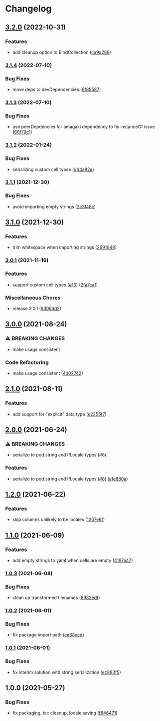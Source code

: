 # Changelog

## [3.2.0](https://www.github.com/blinkk/amagaki-plugin-google-sheets/compare/v3.1.4...v3.2.0) (2022-10-31)


### Features

* add cleanup option to BindCollection ([ca9a288](https://www.github.com/blinkk/amagaki-plugin-google-sheets/commit/ca9a288894b85cd320883e07b4d0e2bea648b4c5))

### [3.1.4](https://www.github.com/blinkk/amagaki-plugin-google-sheets/compare/v3.1.3...v3.1.4) (2022-07-10)


### Bug Fixes

* move deps to devDependencies ([6f85587](https://www.github.com/blinkk/amagaki-plugin-google-sheets/commit/6f85587ac30c680379136d1b68b00f5e2419deff))

### [3.1.3](https://www.github.com/blinkk/amagaki-plugin-google-sheets/compare/v3.1.2...v3.1.3) (2022-07-10)


### Bug Fixes

* use peerDepdencies for amagaki dependency to fix instanceOf issue ([66f79c1](https://www.github.com/blinkk/amagaki-plugin-google-sheets/commit/66f79c136fdc9f0d6196b00a460720ca120c00ab))

### [3.1.2](https://www.github.com/blinkk/amagaki-plugin-google-sheets/compare/v3.1.1...v3.1.2) (2022-01-24)


### Bug Fixes

* serializing custom cell types ([d44a82a](https://www.github.com/blinkk/amagaki-plugin-google-sheets/commit/d44a82ad85cb917ed95ba207a672cc7f4f397ea7))

### [3.1.1](https://www.github.com/blinkk/amagaki-plugin-google-sheets/compare/v3.1.0...v3.1.1) (2021-12-30)


### Bug Fixes

* avoid importing empty strings ([2c3f48c](https://www.github.com/blinkk/amagaki-plugin-google-sheets/commit/2c3f48c428f829c1f2efd6a926bd2c1c59c7038a))

## [3.1.0](https://www.github.com/blinkk/amagaki-plugin-google-sheets/compare/v3.0.1...v3.1.0) (2021-12-30)


### Features

* trim whitespace when importing strings ([2691948](https://www.github.com/blinkk/amagaki-plugin-google-sheets/commit/26919485417ddf72984bba57b2e41b660c077493))

### [3.0.1](https://www.github.com/blinkk/amagaki-plugin-google-sheets/compare/v3.0.0...v3.0.1) (2021-11-16)


### Features

* support custom cell types ([#16](https://www.github.com/blinkk/amagaki-plugin-google-sheets/issues/16)) ([2fa7caf](https://www.github.com/blinkk/amagaki-plugin-google-sheets/commit/2fa7caf872d36bc4250e86f583c748d832b01922))


### Miscellaneous Chores

* release 3.0.1 ([9306dd2](https://www.github.com/blinkk/amagaki-plugin-google-sheets/commit/9306dd29f2f1a197934aedf19678a7454600810a))

## [3.0.0](https://www.github.com/blinkk/amagaki-plugin-google-sheets/compare/v2.1.0...v3.0.0) (2021-08-24)


### ⚠ BREAKING CHANGES

* make usage consistent

### Code Refactoring

* make usage consistent ([4d02742](https://www.github.com/blinkk/amagaki-plugin-google-sheets/commit/4d02742fd146889f50c2aa47dc5d321cb169bdb5))

## [2.1.0](https://www.github.com/blinkk/amagaki-plugin-google-sheets/compare/v2.0.0...v2.1.0) (2021-08-11)


### Features

* add support for "explicit" data type ([e2255f7](https://www.github.com/blinkk/amagaki-plugin-google-sheets/commit/e2255f7294cbcfcbba78654c5cd9dfb15ac290b3))

## [2.0.0](https://www.github.com/blinkk/amagaki-plugin-google-sheets/compare/v1.2.0...v2.0.0) (2021-06-24)


### ⚠ BREAKING CHANGES

* serialize to pod.string and IfLocale types (#8)

### Features

* serialize to pod.string and IfLocale types ([#8](https://www.github.com/blinkk/amagaki-plugin-google-sheets/issues/8)) ([a1e880a](https://www.github.com/blinkk/amagaki-plugin-google-sheets/commit/a1e880a45b3c49ef719e9c2ea23ec93842760963))

## [1.2.0](https://www.github.com/blinkk/amagaki-plugin-google-sheets/compare/v1.1.0...v1.2.0) (2021-06-22)


### Features

* skip columns unlikely to be locales ([1307e6f](https://www.github.com/blinkk/amagaki-plugin-google-sheets/commit/1307e6f373c6ed4dde41579625bac7f7bc03a5f7))

## [1.1.0](https://www.github.com/blinkk/amagaki-plugin-google-sheets/compare/v1.0.3...v1.1.0) (2021-06-09)


### Features

* add empty strings to yaml when cells are empty ([4197a47](https://www.github.com/blinkk/amagaki-plugin-google-sheets/commit/4197a47be80e30c3541b3cb567c9057ec707d4c0))

### [1.0.3](https://www.github.com/blinkk/amagaki-plugin-google-sheets/compare/v1.0.2...v1.0.3) (2021-06-08)


### Bug Fixes

* clean up transformed filenames ([8982edf](https://www.github.com/blinkk/amagaki-plugin-google-sheets/commit/8982edff8581b1d2ffa500ee3384d857e8034bdb))

### [1.0.2](https://www.github.com/blinkk/amagaki-plugin-google-sheets/compare/v1.0.1...v1.0.2) (2021-06-01)


### Bug Fixes

* fix package import path ([ee68ccd](https://www.github.com/blinkk/amagaki-plugin-google-sheets/commit/ee68ccd250a4a092cc55b47401e99f2e2c5dccb5))

### [1.0.1](https://www.github.com/blinkk/amagaki-plugin-google-sheets/compare/v1.0.0...v1.0.1) (2021-06-01)


### Bug Fixes

* fix interim solution with string serialization ([ec883f5](https://www.github.com/blinkk/amagaki-plugin-google-sheets/commit/ec883f5290d2c18e98d7667cc899e83050195f01))

## 1.0.0 (2021-05-27)


### Bug Fixes

* fix packaging, tsc cleanup, locale saving ([f846471](https://www.github.com/blinkk/amagaki-plugin-google-sheets/commit/f846471bb87f8133faa625043a09b53c4a881ca3))
